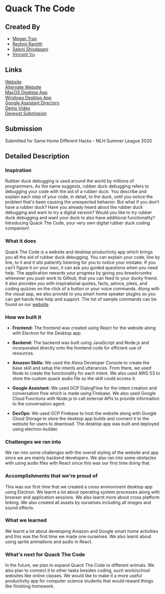 # Quack The Code

## Created By

- [Megan Tran](https://github.com/meganjtran)
- [Reshmi Ranjith](https://github.com/ReshmiCode)
- [Saloni Shivdasani](https://github.com/SaloniSS)
- [Vincent Vu](https://github.com/vincent-vu280)

## Links

[Website](https://quack-the-code.tech)  
[Alternate Website](https://quack-the-code.web.app/)  
[MacOS Desktop App](https://storage.googleapis.com/quack-the-code/Quack%20The%20Code.zip)   
[Windows Desktop App](https://storage.googleapis.com/quack-the-code/Quack%20The%20Code.exe)  
[Google Assistant Directory]()    
[Demo Video]()    
[Devpost Submission](https://devpost.com/software/quack-the-code)

## Submission

Submitted for Same Home Different Hacks - MLH Summer League 2020

## Detailed Description

### Inspiration

Rubber duck debugging is used around the world by millions of programmers. As the name suggests, rubber duck debugging refers to debugging your code with the aid of a rubber duck. You describe and explain each step of your code, in detail, to the duck, until you notice the problem that's been causing the unexpected behavior. But what if you don’t have a rubber duck? Have you already heard about the rubber duck debugging and want to try a digital version? Would you like to try rubber duck debugging and want your duck to also have additional functionality? Introducing Quack The Code, your very own digital rubber duck coding companion!

### What it does

Quack The Code is a website and desktop productivity app which brings you all the aid of rubber duck debugging. You can explain your code, line by line, to it and it sits patiently listening for you to notice your mistake. If you can’t figure it on your own, it can ask you guided questions when you need help. The application rewards your progress by giving you breadcrumbs whenever you push work to Github, that you can feed to your ducky friend. It also provides you with inspirational quotes, facts, advice, jokes, and coding quizzes on the click of a button or your voice commands. Along with the visual app, we also provide to you smart home speaker plugins so you can get hands free help and support. The list of sample commands can be found on our [website](https://quack-the-code.web.app/).

### How we built it

- **Frontend:** The frontend was created using React for the website along with Electron for the Desktop app.

- **Backend:** The backend was built using JavaScript and Node.js and incorporated directly onto the frontend code for efficient use of resources.

- **Amazon Skills:** We used the Alexa Developer Console to create the base skill and setup the intents and utterances. From there, we used Node to create the functionality for each intent. We also used AWS S3 to store the custom quack audio file so the skill could access it.

- **Google Assistant:** We used GCP DialogFlow for the intent creation and conversation flow which is made using Firebase. We also used Google Cloud Functions with Node.js to call external APIs to provide information to the conversation agent.

- **DevOps:** We used GCP Firebase to host the website along with Google Cloud Storage to store the desktop app builds and connect it to the website for users to download. The desktop app was built and deployed using electron-builder.

### Challenges we ran into

We ran into some challenges with the overall styling of the website and app since we are mainly backend developers. We also ran into some obstacles with using audio files with React since this was our first time doing that.

### Accomplishments that we're proud of

This was our first time that we created a cross environment desktop app using Electron. We learnt a lot about operating system processes along with browser and application sessions. We also learnt more about cross platform linking. We also created all assets by ourselves including all images and sound effects.

### What we learned

We learnt a lot about developing Amazon and Google smart home activities and this was the first time we made one ourselves. We also learnt about using sprite animations and audio in React.

### What's next for Quack The Code

In the future, we plan to expand Quack The Code to different animals. We also plan to connect it to other tasks besides coding, such work/school websites like online classes. We would like to make it a more useful productivity app for computer science students that would reward things like finishing homework.
